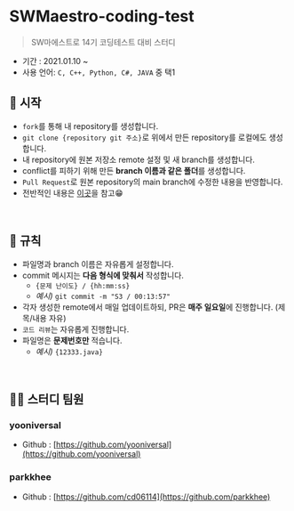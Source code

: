 # SWMaestro-coding-test
> SW마에스트로 14기 코딩테스트 대비 스터디

- 기간 : 2021.01.10 ~
- 사용 언어: `C, C++, Python, C#, JAVA` 중 택1

## 📌 시작
- `fork`를 통해 내 repository를 생성합니다.
- `git clone {repository git 주소}`로 위에서 만든 repository를 로컬에도 생성합니다.
- 내 repository에 원본 저장소 remote 설정 및 새 branch를 생성합니다.
- conflict를 피하기 위해 만든 **branch 이름과 같은 폴더**를 생성합니다.
- `Pull Request`로 원본 repository의 main branch에 수정한 내용을 반영합니다.
- 전반적인 내용은 [이곳](https://inpa.tistory.com/entry/GIT-%E2%9A%A1%EF%B8%8F-%EA%B9%83%ED%97%99-PRPull-Request-%EB%B3%B4%EB%82%B4%EB%8A%94-%EB%B0%A9%EB%B2%95-folk-issue#2._Fork%ED%95%9C_%EC%A0%80%EC%9E%A5%EC%86%8C%EB%A5%BC_%EB%A1%9C%EC%BB%AC%EB%A1%9C_Clone_%ED%95%98%EA%B8%B0)을 참고😁

<br>

## 📄 규칙
- 파일명과 branch 이름은 자유롭게 설정합니다.
- commit 메시지는 **다음 형식에 맞춰서** 작성합니다.
  + `{문제 난이도} / {hh:mm:ss}`
  + *예시)*  `git commit -m "S3 / 00:13:57"` 
- 각자 생성한 remote에서 매일 업데이트하되, PR은 **매주 일요일**에 진행합니다. (제목/내용 자유)
- `코드 리뷰`는 자유롭게 진행합니다.
- 파일명은 **문제번호만** 적습니다.
  + *예시)* `{12333.java}`

<br>

## 🙋‍♂️ 스터디 팀원 
### yooniversal
- Github : [https://github.com/yooniversal](https://github.com/yooniversal)

### parkkhee
- Github : [https://github.com/cd06114](https://github.com/parkkhee)

